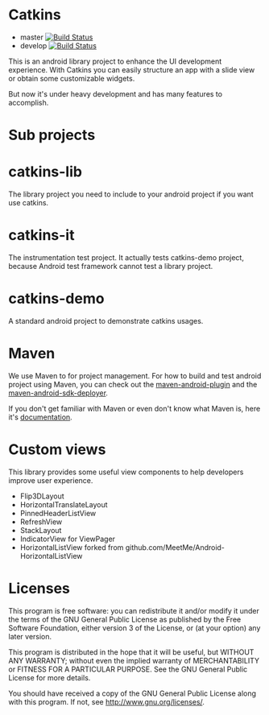 Catkins
=======
* master [![Build Status](https://travis-ci.org/ccl1115/android-catkins.png?branch=master)](https://travis-ci.org/ccl1115/android-catkins)
* develop [![Build Status](https://travis-ci.org/ccl1115/android-catkins.png?branch=develop)](https://travis-ci.org/ccl1115/android-catkins)

This is an android library project to enhance the UI development experience. With Catkins you can easily structure an
app with a slide view or obtain some customizable widgets.

But now it's under heavy development and has many features to accomplish.


Sub projects
======

catkins-lib
=====

The library project you need to include to your android project if you want use catkins.

catkins-it
=====
The instrumentation test project. It actually tests catkins-demo project, because Android test framework cannot test a
library project.

catkins-demo
=====

A standard android project to demonstrate catkins usages.

Maven
=====

We use Maven to for project management. For how to build and test android project using Maven, you can check out the [maven-android-plugin](http://github.com/jayway/maven-android-plugin) and the [maven-android-sdk-deployer](http://github.com/jayway/mosahua/maven-android-sdk-deployer).

If you don't get familiar with Maven or even don't know what Maven is, here it's [documentation](http://maven.apache.org).

Custom views
======

This library provides some useful view components to help developers improve user experience.

* Flip3DLayout
* HorizontalTranslateLayout
* PinnedHeaderListView
* RefreshView
* StackLayout
* IndicatorView for ViewPager
* HorizontalListView forked from github.com/MeetMe/Android-HorizontalListView

Licenses
======

This program is free software: you can redistribute it and/or modify
it under the terms of the GNU General Public License as published by
the Free Software Foundation, either version 3 of the License, or
(at your option) any later version.

This program is distributed in the hope that it will be useful,
but WITHOUT ANY WARRANTY; without even the implied warranty of
MERCHANTABILITY or FITNESS FOR A PARTICULAR PURPOSE.  See the
GNU General Public License for more details.

You should have received a copy of the GNU General Public License
along with this program.  If not, see <http://www.gnu.org/licenses/>.